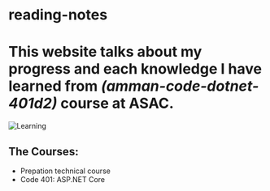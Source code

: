 # reading-notes
# This website talks about my progress and each knowledge I have learned from ***(amman-code-dotnet-401d2)*** course at ASAC.

![Learning](https://peelresearch.com/wp-content/uploads/2019/09/The-learning-brain.jpg)    

## The Courses:
+ Prepation technical course 
+ Code 401: ASP.NET Core 
  